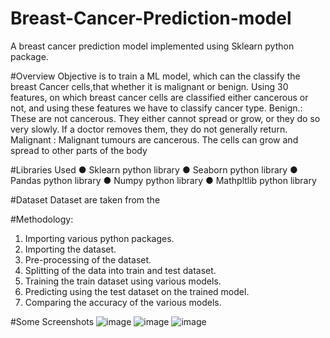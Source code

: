 # Breast-Cancer-Prediction-model
A breast cancer prediction model implemented using Sklearn python package.

#Overview 
Objective is to train a ML model, which can the classify the breast Cancer cells,that whether it is malignant or benign.
Using 30 features, on which breast cancer cells are classified either cancerous or not, and using these features we have to classify cancer type.
Benign.: These are not cancerous. They either cannot spread or grow, or they do so very slowly. If a doctor removes them, they do not generally return.
Malignant : Malignant tumours are cancerous. The cells can grow and spread to other
parts of the body

#Libraries Used
● Sklearn python library
● Seaborn python library
● Pandas python library
● Numpy python library
● Mathpltlib python library

#Dataset
Dataset are taken from the 

#Methodology:
1. Importing various python packages.
2. Importing the dataset.
3. Pre-processing of the dataset.
4. Splitting of the data into train and test dataset.
5. Training the train dataset using various models.
6. Predicting using the test dataset on the trained model.
7. Comparing the accuracy of the various models.

#Some Screenshots
![image](https://user-images.githubusercontent.com/74560941/205479569-14997bf1-8448-45c2-88b3-1646604c6cb0.png)
![image](https://user-images.githubusercontent.com/74560941/205479590-b4cff9c3-ab8d-4729-8302-4183d5fc7222.png)
![image](https://user-images.githubusercontent.com/74560941/205479595-805c8cfe-91b7-4564-bf1d-e1e5be8ef36a.png)


